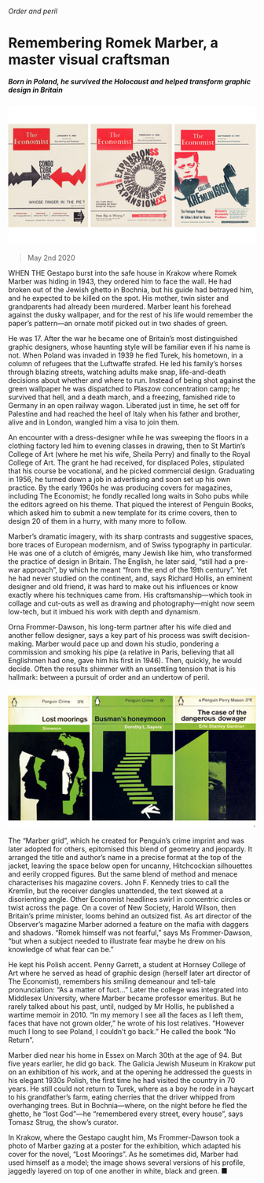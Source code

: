 ###### Order and peril

# Remembering Romek Marber, a master visual craftsman 

##### Born in Poland, he survived the Holocaust and helped transform graphic design in Britain 

![image](images/20200502_BKP098.jpg) 

> May 2nd 2020 

WHEN THE Gestapo burst into the safe house in Krakow where Romek Marber was hiding in 1943, they ordered him to face the wall. He had broken out of the Jewish ghetto in Bochnia, but his guide had betrayed him, and he expected to be killed on the spot. His mother, twin sister and grandparents had already been murdered. Marber leant his forehead against the dusky wallpaper, and for the rest of his life would remember the paper’s pattern—an ornate motif picked out in two shades of green.

He was 17. After the war he became one of Britain’s most distinguished graphic designers, whose haunting style will be familiar even if his name is not. When Poland was invaded in 1939 he fled Turek, his hometown, in a column of refugees that the Luftwaffe strafed. He led his family’s horses through blazing streets, watching adults make snap, life-and-death decisions about whether and where to run. Instead of being shot against the green wallpaper he was dispatched to Plaszow concentration camp; he survived that hell, and a death march, and a freezing, famished ride to Germany in an open railway wagon. Liberated just in time, he set off for Palestine and had reached the heel of Italy when his father and brother, alive and in London, wangled him a visa to join them.


An encounter with a dress-designer while he was sweeping the floors in a clothing factory led him to evening classes in drawing, then to St Martin’s College of Art (where he met his wife, Sheila Perry) and finally to the Royal College of Art. The grant he had received, for displaced Poles, stipulated that his course be vocational, and he picked commercial design. Graduating in 1956, he turned down a job in advertising and soon set up his own practice. By the early 1960s he was producing covers for magazines, including The Economist; he fondly recalled long waits in Soho pubs while the editors agreed on his theme. That piqued the interest of Penguin Books, which asked him to submit a new template for its crime covers, then to design 20 of them in a hurry, with many more to follow.

Marber’s dramatic imagery, with its sharp contrasts and suggestive spaces, bore traces of European modernism, and of Swiss typography in particular. He was one of a clutch of émigrés, many Jewish like him, who transformed the practice of design in Britain. The English, he later said, “still had a pre-war approach”, by which he meant “from the end of the 19th century”. Yet he had never studied on the continent, and, says Richard Hollis, an eminent designer and old friend, it was hard to make out his influences or know exactly where his techniques came from. His craftsmanship—which took in collage and cut-outs as well as drawing and photography—might now seem low-tech, but it imbued his work with depth and dynamism.

Orna Frommer-Dawson, his long-term partner after his wife died and another fellow designer, says a key part of his process was swift decision-making. Marber would pace up and down his studio, pondering a commission and smoking his pipe (a relative in Paris, believing that all Englishmen had one, gave him his first in 1946). Then, quickly, he would decide. Often the results shimmer with an unsettling tension that is his hallmark: between a pursuit of order and an undertow of peril.

![image](images/20200502_BKP508.jpg) 


The “Marber grid”, which he created for Penguin’s crime imprint and was later adopted for others, epitomised this blend of geometry and jeopardy. It arranged the title and author’s name in a precise format at the top of the jacket, leaving the space below open for uncanny, Hitchcockian silhouettes and eerily cropped figures. But the same blend of method and menace characterises his magazine covers. John F. Kennedy tries to call the Kremlin, but the receiver dangles unattended, the text skewed at a disorienting angle. Other Economist headlines swirl in concentric circles or twist across the page. On a cover of New Society, Harold Wilson, then Britain’s prime minister, looms behind an outsized fist. As art director of the Observer’s magazine Marber adorned a feature on the mafia with daggers and shadows. “Romek himself was not fearful,” says Ms Frommer-Dawson, “but when a subject needed to illustrate fear maybe he drew on his knowledge of what fear can be.”

He kept his Polish accent. Penny Garrett, a student at Hornsey College of Art where he served as head of graphic design (herself later art director of The Economist), remembers his smiling demeanour and tell-tale pronunciation: “As a matter of fuct…” Later the college was integrated into Middlesex University, where Marber became professor emeritus. But he rarely talked about his past, until, nudged by Mr Hollis, he published a wartime memoir in 2010. “In my memory I see all the faces as I left them, faces that have not grown older,” he wrote of his lost relatives. “However much I long to see Poland, I couldn’t go back.” He called the book “No Return”.

Marber died near his home in Essex on March 30th at the age of 94. But five years earlier, he did go back. The Galicia Jewish Museum in Krakow put on an exhibition of his work, and at the opening he addressed the guests in his elegant 1930s Polish, the first time he had visited the country in 70 years. He still could not return to Turek, where as a boy he rode in a haycart to his grandfather’s farm, eating cherries that the driver whipped from overhanging trees. But in Bochnia—where, on the night before he fled the ghetto, he “lost God”—he “remembered every street, every house”, says Tomasz Strug, the show’s curator.

In Krakow, where the Gestapo caught him, Ms Frommer-Dawson took a photo of Marber gazing at a poster for the exhibition, which adapted his cover for the novel, “Lost Moorings”. As he sometimes did, Marber had used himself as a model; the image shows several versions of his profile, jaggedly layered on top of one another in white, black and green. ■

